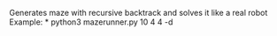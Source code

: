 Generates maze with recursive backtrack and solves it like a real robot
Example:
    * python3 mazerunner.py 10 4 4 -d
